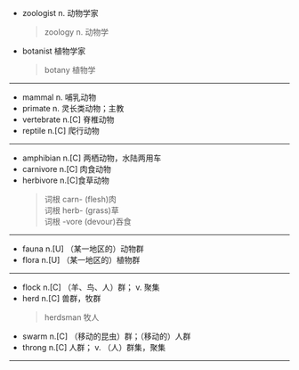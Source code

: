 - zoologist  n. 动物学家
    > zoology  n. 动物学
- botanist  植物学家
    > botany  植物学
---
- mammal  n. 哺乳动物
- primate  n. 灵长类动物；主教 
- vertebrate  n.[C] 脊椎动物
- reptile  n.[C]  爬行动物 
---
- amphibian  n.[C] 两栖动物，水陆两用车
- carnivore  n.[C] 肉食动物 
- herbivore  n.[C]食草动物
    > 词根 carn- (flesh)肉  
    > 词根 herb- (grass)草  
    > 词根 -vore (devour)吞食
---
- fauna  n.[U]  （某一地区的）动物群  
- flora  n.[U]  （某一地区的）植物群  
---
- flock  n.[C]  （羊、鸟、人）群；  v.  聚集  
- herd   n.[C]  兽群，牧群
    > herdsman  牧人
- swarm  n.[C]  （移动的昆虫）群；（移动的）人群
- throng n.[C]  人群；  v.  （人）群集，聚集  
---
